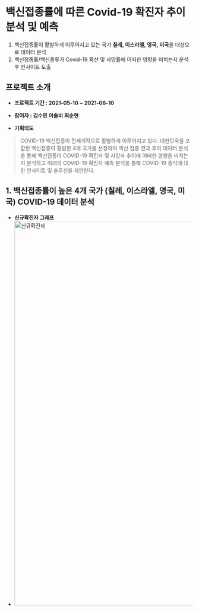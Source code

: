 # 백신접종률에 따른 Covid-19 확진자 추이 분석 및 예측
1.   백신접종률이 활발하게 이루어지고 있는 국가 **칠레, 이스라엘, 영국, 미국**을 대상으로 데이터 분석
2.  백신접종률/백신종류가 Covid-19 확산 및 사망률에 어떠한 영향을 미치는지 분석 후 인사이트 도출

## 프로젝트 소개


* **프로젝트 기간 : 2021-05-10 ~ 2021-06-10**
* **참여자 : 김수민 이솔비 최순현**

* **기획의도**


> COVID-19 백신접종이 전세계적으로 활발하게 이루어지고 있다.
대한민국을 포함한 백신접종이 활발한 4개 국가를 선정하여 백신 접종 전과 후의 데이터 분석을 통해 백신접종이 COVID-19 확진자 및 사망자 추이에 어떠한 영향을 미치는지 분석하고 미래의 COVID-19 확진자 예측 분석을 통해 COVID-19 종식에 대한 인사이트 및 솔루션을 제안한다.



## 1. 백신접종률이 높은 4개 국가 (칠레, 이스라엘, 영국, 미국) COVID-19 데이터 분석
* **신규확진자 그래프**
* <img width="1038" alt="신규확진자" src="https://user-images.githubusercontent.com/86412748/125281657-73d30f00-e351-11eb-84c0-6cb964b461d6.png">

